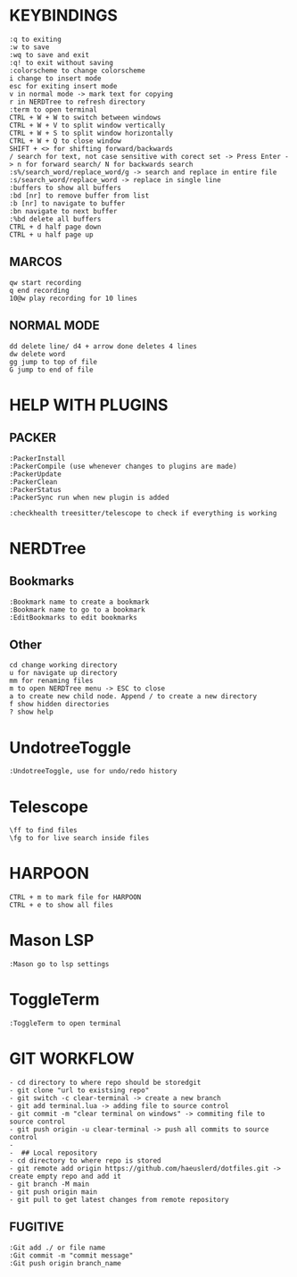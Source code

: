 # KEYBINDINGS
    :q to exiting
    :w to save
    :wq to save and exit
    :q! to exit without saving
    :colorscheme to change colorscheme
    i change to insert mode
    esc for exiting insert mode
    v in normal mode -> mark text for copying
    r in NERDTree to refresh directory
    :term to open terminal
    CTRL + W + W to switch between windows
    CTRL + W + V to split window vertically
    CTRL + W + S to split window horizontally
    CTRL + W + Q to close window
    SHIFT + <> for shifting forward/backwards
    / search for text, not case sensitive with corect set -> Press Enter -> n for forward search/ N for backwards search
    :s%/search_word/replace_word/g -> search and replace in entire file
    :s/search_word/replace_word -> replace in single line
    :buffers to show all buffers
    :bd [nr] to remove buffer from list
    :b [nr] to navigate to buffer
    :bn navigate to next buffer
    :%bd delete all buffers
    CTRL + d half page down
    CTRL + u half page up
## MARCOS
    qw start recording
    q end recording
    10@w play recording for 10 lines

## NORMAL MODE
    dd delete line/ d4 + arrow done deletes 4 lines
    dw delete word
    gg jump to top of file
    G jump to end of file

# HELP WITH PLUGINS

## PACKER
    :PackerInstall
    :PackerCompile (use whenever changes to plugins are made)
    :PackerUpdate
    :PackerClean
    :PackerStatus
    :PackerSync run when new plugin is added

    :checkhealth treesitter/telescope to check if everything is working

# NERDTree
## Bookmarks
    :Bookmark name to create a bookmark
    :Bookmark name to go to a bookmark
    :EditBookmarks to edit bookmarks

## Other
    cd change working directory
    u for navigate up directory
    mm for renaming files 
    m to open NERDTree menu -> ESC to close
    a to create new child node. Append / to create a new directory
    f show hidden directories
    ? show help

# UndotreeToggle
    :UndotreeToggle, use for undo/redo history

# Telescope
    \ff to find files
    \fg to for live search inside files
# HARPOON
    CTRL + m to mark file for HARPOON
    CTRL + e to show all files

# Mason LSP
    :Mason go to lsp settings

# ToggleTerm
    :ToggleTerm to open terminal

# GIT WORKFLOW
    - cd directory to where repo should be storedgit
    - git clone "url to existsing repo"
    - git switch -c clear-terminal -> create a new branch
    - git add terminal.lua -> adding file to source control
    - git commit -m "clear terminal on windows" -> commiting file to source control
    - git push origin -u clear-terminal -> push all commits to source control
    - 
    -  ## Local repository
    - cd directory to where repo is stored
    - git remote add origin https://github.com/haeuslerd/dotfiles.git -> create empty repo and add it
    - git branch -M main
    - git push origin main
    - git pull to get latest changes from remote repository

## FUGITIVE
    :Git add ./ or file name
    :Git commit -m "commit message"
    :Git push origin branch_name
